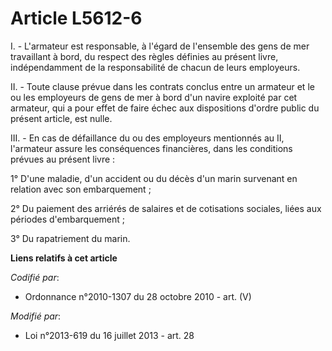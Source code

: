 # Article L5612-6

I. - L'armateur est responsable, à l'égard de l'ensemble des gens de mer travaillant à bord, du respect des règles définies
au présent livre, indépendamment de la responsabilité de chacun de leurs employeurs. 

II. - Toute clause prévue dans les contrats conclus entre un armateur et le ou les employeurs de gens de mer à bord d'un
navire exploité par cet armateur, qui a pour effet de faire échec aux dispositions d'ordre public du présent article, est
nulle. 

III. - En cas de défaillance du ou des employeurs mentionnés au II, l'armateur assure les conséquences financières, dans les
conditions prévues au présent livre : 

1° D'une maladie, d'un accident ou du décès d'un marin survenant en relation avec son embarquement ; 

2° Du paiement des arriérés de salaires et de cotisations sociales, liées aux périodes d'embarquement ; 

3° Du rapatriement du marin.

**Liens relatifs à cet article**

_Codifié par_:

  - Ordonnance n°2010-1307 du 28 octobre 2010 - art. (V)

_Modifié par_:

  - Loi n°2013-619 du 16 juillet 2013 - art. 28
